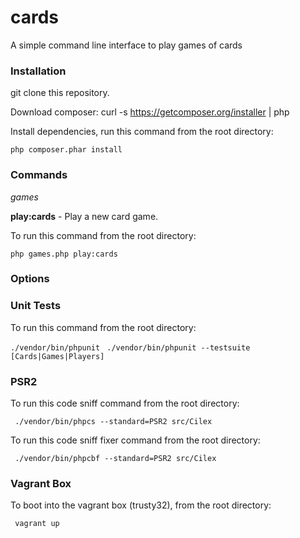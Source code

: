 # cards
A simple command line interface to play games of cards

### Installation

git clone this repository.

Download composer: curl -s https://getcomposer.org/installer | php

Install dependencies, run this command from the root directory:

```php composer.phar install```

### Commands

*games*

__play:cards__ - Play a new card game.

To run this command from the root directory: 

```php games.php play:cards```

### Options


### Unit Tests

To run this command from the root directory:

``` ./vendor/bin/phpunit ```
``` ./vendor/bin/phpunit --testsuite [Cards|Games|Players]```


### PSR2

To run this code sniff command from the root directory:

``` ./vendor/bin/phpcs --standard=PSR2 src/Cilex```

To run this code sniff fixer command from the root directory:

``` ./vendor/bin/phpcbf --standard=PSR2 src/Cilex```

### Vagrant Box

To boot into the vagrant box (trusty32), from the root directory:

``` vagrant up```